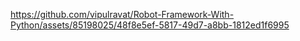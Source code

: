 

https://github.com/vipulravat/Robot-Framework-With-Python/assets/85198025/48f8e5ef-5817-49d7-a8bb-1812ed1f6995


